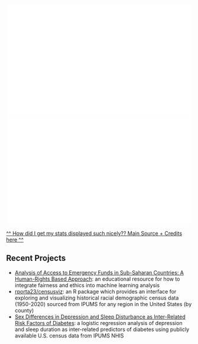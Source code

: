 ![](https://github.com/rporta23/rporta23/blob/master/generated/overview.svg)
![](https://github.com/rporta23/rporta23/blob/master/generated/languages.svg)

[^^ How did I get my stats displayed such nicely?? Main Source + Credits here ^^](https://github.com/suobset/suobset/blob/master/Credits.md)

## Recent Projects

* [Analysis of Access to Emergency Funds in Sub-Saharan Countries: A Human-Rights Based Approach](https://github.com/sds-capstone/2022-09-proj7-women-at-table): an educational resource for how to integrate fairness and ethics into machine learning analysis
* [rporta23/censusviz](https://github.com/rporta23/censusviz): an R package which provides an interface for exploring and visualizing historical racial demographic census data (1950-2020) sourced from IPUMS for any region in the United States (by county)
* [Sex Differences in Depression and Sleep Disturbance as Inter-Related Risk Factors of Diabetes](https://doi.org/10.3389/fcdhc.2022.914451): a logistic regression analysis of depression and sleep duration as inter-related predictors of diabetes using publicly available U.S. census data from IPUMS NHIS
